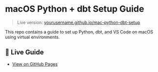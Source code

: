 # macOS Python + dbt Setup Guide

> Live version: [yourusername.github.io/mac-python-dbt-setup](https://yourusername.github.io/mac-python-dbt-setup)

This repo contains a guide to set up Python, dbt, and VS Code on macOS using virtual environments.

## 🔗 Live Guide

- [View on GitHub Pages](https://yourusername.github.io/mac-python-dbt-setup)
